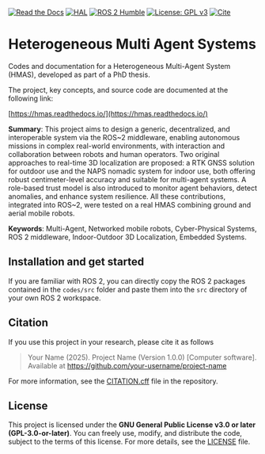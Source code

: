 [![Read the Docs](https://img.shields.io/readthedocs/hmas?logo=readthedocs&logoColor=8CA1AF)](https://hmas.readthedocs.io)
[![HAL](https://img.shields.io/badge/HAL-reference-B03532?logo=HAL&logoColor=B03532)](https://hal.science/hal-04311426)
[![ROS 2 Humble](https://img.shields.io/badge/ROS%202-Humble-22314E?logo=ros&logoColor=22314E)](https://docs.ros.org/en/humble/)
[![License: GPL v3](https://img.shields.io/badge/License-GPLv3-A42E2B.svg?logo=gnu&logoColor=A42E2B)](https://www.gnu.org/licenses/gpl-3.0)
[![Cite](https://img.shields.io/badge/Cite-CFF-yellow?logo=academia)](./CITATION.cff)

# Heterogeneous Multi Agent Systems

Codes and documentation for a Heterogeneous Multi-Agent System (HMAS), developed as part of a PhD thesis.

The project, key concepts, and source code are documented at the following link:

[https://hmas.readthedocs.io/](https://hmas.readthedocs.io/)

**Summary**: This project aims to design a generic, decentralized, and interoperable system via the ROS~2 middleware, enabling autonomous missions in complex real-world environments, with interaction and collaboration between robots and human operators. Two original approaches to real-time 3D localization are proposed: a RTK GNSS solution for outdoor use and the NAPS nomadic system for indoor use, both offering robust centimeter-level accuracy and suitable for multi-agent systems. A role-based trust model is also introduced to monitor agent behaviors, detect anomalies, and enhance system resilience. All these contributions, integrated into ROS~2, were tested on a real HMAS combining ground and aerial mobile robots.

**Keywords**: Multi-Agent, Networked mobile robots, Cyber-Physical Systems, ROS 2 middleware, Indoor-Outdoor 3D Localization, Embedded Systems.

## Installation and get started

If you are familiar with ROS 2, you can directly copy the ROS 2 packages contained in the `codes/src` folder and paste them into the `src` directory of your own ROS 2 workspace.

## Citation

If you use this project in your research, please cite it as follows 

> Your Name (2025). Project Name (Version 1.0.0) [Computer software]. Available at https://github.com/your-username/project-name

For more information, see the [CITATION.cff](CITATION.cff) file in the repository.

## License

This project is licensed under the **GNU General Public License v3.0 or later (GPL-3.0-or-later)**. You can freely use, modify, and distribute the code, subject to the terms of this license. For more details, see the [LICENSE](./LICENSE) file.